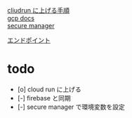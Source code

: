 [cliudrun に上げる手順](https://qiita.com/riku-shiru/items/d3f7dda5a5e87c4b26e9)  
[gcp docs](https://cloud.google.com/endpoints/docs/openapi/enable-api?hl=ja#gcloud)  
[secure manager](https://www.youtube.com/watch?v=JIE89dneaGo)

[エンドポイント](https://katayama8000-q4tcbuvapa-an.a.run.app/)

# todo

- [o] cloud run に上げる
- [-] firebase と同期
- [-] secure manager で環境変数を設定
